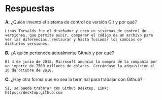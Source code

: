 # Respuestas

**A.** ¿Quién inventó el sistema de control de versión Git y por qué?
```
Linus Torvalds fue el diseñador y creo un sistemas de control de versiones, que permite subir, comparar el código de un archivo para ver las diferencias, restaurar y hasta fusionar los cambios de distintas versiones.
```
**B.** ¿A quién pertenece actualmente Github y por qué?

```
El 4 de junio de 2018, Microsoft anunció la compra de la compañía por un importe de 7500 millones de dólares. Cerrándose la adquisición el 26 de octubre de 2018.
```

**C.** ¿Hay otra forma que no sea la terminal para trabajar con Github?

```
Si, se puede trabajar con Github Desktop. Link:
https://desktop.github.com
```
